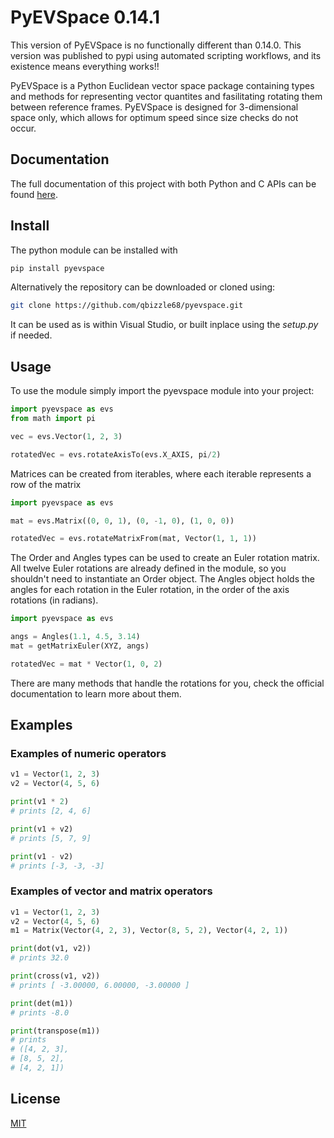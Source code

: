 # PyEVSpace 0.14.1

This version of PyEVSpace is no functionally different than 0.14.0.
This version was published to pypi using automated scripting workflows,
and its existence means everything works!!

PyEVSpace is a Python Euclidean vector space package containing types
and methods for representing vector quantites and fasilitating rotating
them between reference frames. PyEVSpace is designed for 3-dimensional
space only, which allows for optimum speed since size checks do not
occur.


## Documentation

The full documentation of this project with both Python and C APIs can
be found [here](https://qbizzle68.github.io/pyevspace/html/index.html).

## Install

The python module can be installed with
```python
pip install pyevspace
```

Alternatively the repository can be downloaded or cloned using:
```bash
git clone https://github.com/qbizzle68/pyevspace.git
```
It can be used as is within Visual Studio, or built inplace using the
*setup.py* if needed.

## Usage

To use the module simply import the pyevspace module into your project:
```python
import pyevspace as evs
from math import pi

vec = evs.Vector(1, 2, 3)

rotatedVec = evs.rotateAxisTo(evs.X_AXIS, pi/2)
```

Matrices can be created from iterables, where each iterable represents
a row of the matrix
```python
import pyevspace as evs

mat = evs.Matrix((0, 0, 1), (0, -1, 0), (1, 0, 0))

rotatedVec = evs.rotateMatrixFrom(mat, Vector(1, 1, 1))
```

The Order and Angles types can be used to create an Euler rotation 
matrix. All twelve Euler rotations are already defined in the module,
so you shouldn't need to instantiate an Order object. The Angles
object holds the angles for each rotation in the Euler rotation, in
the order of the axis rotations (in radians).
```python
import pyevspace as evs

angs = Angles(1.1, 4.5, 3.14)
mat = getMatrixEuler(XYZ, angs)

rotatedVec = mat * Vector(1, 0, 2)
```

There are many methods that handle the rotations for you, check the
official documentation to learn more about them.

## Examples

### Examples of numeric operators
```python
v1 = Vector(1, 2, 3)
v2 = Vector(4, 5, 6)

print(v1 * 2)
# prints [2, 4, 6]

print(v1 + v2)
# prints [5, 7, 9]

print(v1 - v2)
# prints [-3, -3, -3]
```

### Examples of vector and matrix operators
```python
v1 = Vector(1, 2, 3)
v2 = Vector(4, 5, 6)
m1 = Matrix(Vector(4, 2, 3), Vector(8, 5, 2), Vector(4, 2, 1))

print(dot(v1, v2))
# prints 32.0

print(cross(v1, v2))
# prints [ -3.00000, 6.00000, -3.00000 ]

print(det(m1))
# prints -8.0

print(transpose(m1))
# prints 
# ([4, 2, 3],
# [8, 5, 2],
# [4, 2, 1])
```

## License
[MIT](https://choosealicense.com/licenses/mit/)